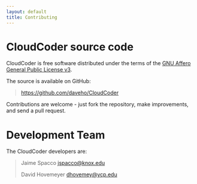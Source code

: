 ```yaml
---
layout: default
title: Contributing
---
```

CloudCoder source code
======================
CloudCoder is free software distributed under the terms of the
[GNU Affero General Public License v3](http://www.gnu.org/licenses/agpl-3.0.html).

The source is available on GitHub:

> <https://github.com/daveho/CloudCoder>

Contributions are welcome - just fork the repository, make
improvements, and send a pull request.

Development Team
================

The CloudCoder developers are:

> Jaime Spacco <jspacco@knox.edu>
> 
> David Hovemeyer <dhovemey@ycp.edu>

